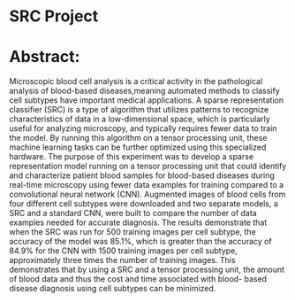 # SRC Project

# Abstract:

Microscopic blood cell analysis is a critical activity in the pathological analysis of blood-based diseases,meaning 
automated methods to classify cell subtypes have important medical applications. A sparse representation classifier (SRC) is a 
type of algorithm that utilizes patterns to recognize characteristics of data in a low-dimensional space, which is 
particularly useful for analyzing microscopy, and typically requires fewer data to train the model. By running this algorithm on a tensor 
processing unit, these machine learning tasks can be further optimized using this specialized hardware. The purpose of this experiment was to 
develop a sparse representation model running on a tensor processing unit that could identify and characterize 
patient blood samples for blood-based diseases during real-time microscopy using fewer data examples for training compared to a convolutional
neural network (CNN). Augmented images of blood cells from four different cell subtypes were downloaded and
two separate models, a SRC and a standard CNN, were built to compare the number of data examples needed for
accurate diagnosis. The results demonstrate that when the SRC was run for 500 training images per cell subtype,
the accuracy of the model was 85.1%, which is greater than the accuracy of 84.9% for the CNN with 1500 training
images per cell subtype, approximately three times the number of training images. This demonstrates that by using
a SRC and a tensor processing unit, the amount of blood data and thus the cost and time associated with blood-
based disease diagnosis using cell subtypes can be minimized.
